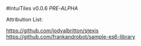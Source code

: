 #IntuiTiles v0.0.6 *PRE-ALPHA*

Attribution List:

https://github.com/jodyalbritton/stexjs
https://github.com/frankandrobot/sample-es6-library